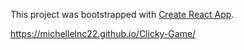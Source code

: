 This project was bootstrapped with [Create React App](https://github.com/facebook/create-react-app).

https://michellelnc22.github.io/Clicky-Game/
